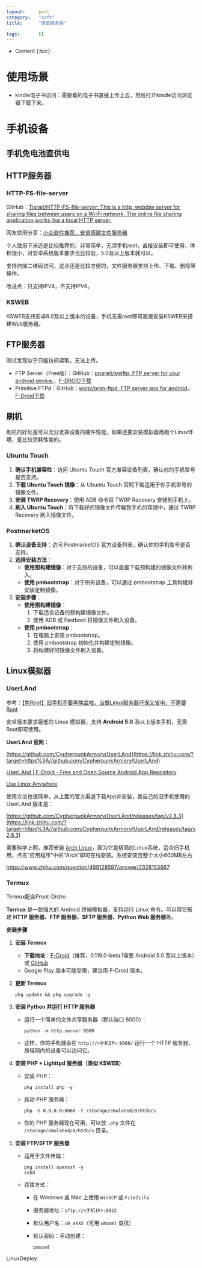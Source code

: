 ```yaml
---
layout:		post
category:	"soft"
title:		"家庭服务器"

tags:		[]
---
```

- Content
{:toc}


# 使用场景

- kindle电子书访问：需要看的电子书直接上传上去，然后打开kindle访问浏览器下载下来。



# 手机设备

## 手机免电池直供电





## HTTP服务器

### HTTP-FS-file-server

GitHub：[Tiarait/HTTP-FS-file-server: This is a http, webdav server for sharing files between users on a Wi-Fi network. The online file sharing application works like a local HTTP server.](https://github.com/Tiarait/HTTP-FS-file-server)

网友使用分享：[小众软件推荐，安卓搭建文件服务器](https://post.smzdm.com/p/admwnpwk/)

个人使用下来还是比较推荐的，非常简单，无须手机root，直接安装即可使用，体积很小，对安卓系统版本要求也比较低，5.0及以上版本就可以。

支持扫描二维码访问，这点还是比较方便的，文件服务器支持上传、下载、删除等操作。

改进点：只支持IPV4，不支持IPV6。



### KSWEB

KSWEB支持安卓8.0及以上版本的设备，手机无需root即可直接安装KSWEB来搭建Web服务器。



## FTP服务器

测试发现似乎只能访问读取，无法上传。

- FTP Server（Free版）：GitHub：[ppareit/swiftp: FTP server for your android device.](https://github.com/ppareit/swiftp)，[F-DROID下载](https://f-droid.org/packages/be.ppareit.swiftp_free/)
- Primitive FTPd：GitHub：[wolpi/prim-ftpd: FTP server app for android](https://github.com/wolpi/prim-ftpd)，[F-Droid下载](https://f-droid.org/zh_Hans/packages/org.primftpd/)





## 刷机

刷机的好处是可以充分发挥设备的硬件性能，如果还要安装模拟器再跑个Linux环境，是比较消耗性能的。



### Ubuntu Touch

1. **确认手机兼容性**：访问 Ubuntu Touch 官方兼容设备列表，确认你的手机型号是否支持。
2. **下载 Ubuntu Touch 镜像**：从 Ubuntu Touch 官网下载适用于你手机型号的镜像文件。
3. **安装 TWRP Recovery**：使用 ADB 命令将 TWRP Recovery 安装到手机上。
4. **刷入 Ubuntu Touch**：将下载好的镜像文件传输到手机的存储中，通过 TWRP Recovery 刷入镜像文件。

### PostmarketOS 

1. **确认设备支持**：访问 PostmarketOS 官方设备列表，确认你的手机型号是否支持。
2. **选择安装方法**：
   - **使用预构建镜像**：对于支持的设备，可以直接下载预构建的镜像文件并刷入。
   - **使用 pmbootstrap**：对于所有设备，可以通过 pmbootstrap 工具构建并安装定制镜像。
3. **安装步骤**：
   - **使用预构建镜像**：
     1. 下载适合设备的预构建镜像文件。
     2. 使用 ADB 或 Fastboot 将镜像文件刷入设备。
   - **使用 pmbootstrap**：
     1. 在电脑上安装 pmbootstrap。
     2. 使用 pmbootstrap 初始化并构建定制镜像。
     3. 将构建好的镜像文件刷入设备。



## Linux模拟器

### **UserLAnd** 

参考：[【免Root】旧手机不要再换盆啦，当做Linux服务器环保又省电，不需要Root](https://www.zhihu.com/question/499128597/answer/2328153667)

安卓版本要求最低的 Linux 模拟器，支持 **Android 5.0** 及以上版本手机，无需Root即可使用。

**UserLAnd 官网：**

[https://github.com/CypherpunkArmory/UserLAnd](https://link.zhihu.com/?target=https%3A//github.com/CypherpunkArmory/UserLAnd)

[UserLAnd | F-Droid - Free and Open Source Android App Repository](https://link.zhihu.com/?target=https%3A//f-droid.org/packages/tech.ula/)

[Use Linux Anywhere](https://link.zhihu.com/?target=https%3A//userland.tech/)



使用方法也很简单，从上面的官方渠道下载App并安装，我自己的旧手机使用的 UserLAnd 版本是：

[https://github.com/CypherpunkArmory/UserLAnd/releases/tag/v2.8.3](https://link.zhihu.com/?target=https%3A//github.com/CypherpunkArmory/UserLAnd/releases/tag/v2.8.3)



需要科学上网，推荐安装 [Arch Linux](https://zhida.zhihu.com/search?content_id=453382984&content_type=Answer&match_order=1&q=Arch+Linux&zhida_source=entity)，因为它是极简的Linux系统，适合旧手机用，点击“应用程序”中的“Arch”即可在线安装。系统安装包整个大小600MB左右

https://www.zhihu.com/question/499128597/answer/2328153667



### Termux

Termux配合Proot-Distro

**Termux** 是一款强大的 Android 终端模拟器，支持运行 Linux 命令。可以用它搭建 **HTTP 服务器、FTP 服务器、SFTP 服务器、Python Web 服务器**等。

**安装步骤**

1. **安装 Termux**

   - **下载地址**：[F-Droid](https://f-droid.org/zh_Hans/packages/com.termux/)（推荐，0.119.0-beta.1需要 Android 5.0 及以上版本）或 [GitHub](https://github.com/termux/termux-app)
   - Google Play 版本可能受限，建议用 F-Droid 版本。

2. **更新 Termux**

   ```
   pkg update && pkg upgrade -y
   ```

3. **安装 Python 并运行 HTTP 服务器**

   - 运行一个简单的文件共享服务器（默认端口 8000）：

     ```
     python -m http.server 8080
     ```

   - 这样，你的手机就会在 `http://<手机IP>:8080/` 运行一个 HTTP 服务器，局域网内的设备可以访问它。

4. **安装 PHP + Lighttpd 服务器（类似 KSWEB）**

   - 安装 PHP：

     ```
     pkg install php -y
     ```

   - 启动 PHP 服务器：

     ```
     php -S 0.0.0.0:8080 -t /storage/emulated/0/htdocs
     ```

   - 你的 PHP 服务器现在可用，可以放 `.php` 文件在 `/storage/emulated/0/htdocs` 目录。

5. **安装 FTP/SFTP 服务器**

   - 适用于文件传输：

     ```
     pkg install openssh -y
     sshd
     ```

   - 连接方式：

     - 在 Windows 或 Mac 上使用 `WinSCP` 或 `FileZilla`

     - 服务器地址：`sftp://<手机IP>:8022`

     - 默认用户名：`u0_aXXX`（可用 `whoami` 查找）

     - 默认密码：手动创建：

       ```
       passwd
       ```

LinuxDeploy

